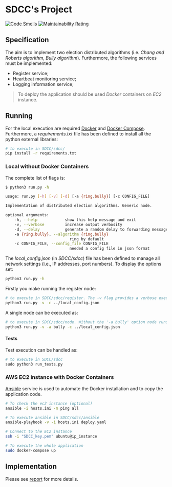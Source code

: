 # SDCC's Project

[![Code Smells](https://sonarcloud.io/api/project_badges/measure?project=matt-merman_SDCC&metric=code_smells)](https://sonarcloud.io/summary/new_code?id=matt-merman_SDCC)
[![Maintainability Rating](https://sonarcloud.io/api/project_badges/measure?project=matt-merman_SDCC&metric=sqale_rating)](https://sonarcloud.io/summary/new_code?id=matt-merman_SDCC)

## Specification

The aim is to implement two election distributed algorithms (i.e. _Chang and Roberts algorithm_, _Bully algorithm_). Furthermore, the following services must be implemented:

- Register service;
- Heartbeat monitoring service;
- Logging information service;

>To deploy the application should be used _Docker_ containers on _EC2_ instance.

## Running

For the local execution are required [Docker](https://www.docker.com/) and [Docker Compose](https://docs.docker.com/compose/). Furthermore, a _requirements.txt_ file has been defined to install all the python external libraries:

```bash
# to execute in SDCC/sdcc/
pip install -r requirements.txt
```

### Local without Docker Containers

The complete list of flags is:

```bash
$ python3 run.py -h                                                     

usage: run.py [-h] [-v] [-d] [-a {ring,bully}] [-c CONFIG_FILE]  

Implementation of distributed election algorithms. Generic node.  

optional arguments:   
    -h, --help            show this help message and exit   
    -v, --verbose         increase output verbosity   
    -d, --delay           generate a random delay to forwarding messages   
    -a {ring,bully}, --algorithm {ring,bully}                         
                            ring by default   
    -c CONFIG_FILE, --config_file CONFIG_FILE
                            needed a config file in json format
```

The _local_config.json_ (in _SDCC/sdcc_) file has been defined to manage all network settings (i.e., IP addresses, port numbers). To display the options set:

```bash
python3 run.py -h
```

Firstly you make running the register node:

```bash
# to execute in SDCC/sdcc/register. The -v flag provides a verbose execution (i.e., all messages received and sent are shown)
python3 run.py -v -c ../local_config.json
```

A single node can be executed as:

```bash
# to execute in SDCC/sdcc/node. Without the '-a bully' option node runs the ring-based alg.
python3 run.py -v -a bully -c ../local_config.json
```

#### Tests

Test execution can be handled as:

```python
# to execute in SDCC/sdcc
sudo python3 run_tests.py
```

### AWS EC2 instance with Docker Containers

[Ansible](https://docs.ansible.com/) service is used to automate the Docker installation and to copy the application code.

```bash
# To check the ec2 instance (optional)
ansible -i hosts.ini -m ping all

# To execute ansible in SDCC/sdcc/ansible
ansible-playbook -v -i hosts.ini deploy.yaml

# Connect to the EC2 instance
ssh -i "SDCC_key.pem" ubuntu@ip_instance

# To execute the whole application
sudo docker-compose up
```

## Implementation

Please see [report](https://github.com/matt-merman/SDCC/blob/main/docs/report.pdf) for more details.